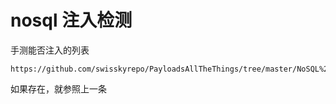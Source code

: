 # nosql 注入检测

手测能否注入的列表

```clike
https://github.com/swisskyrepo/PayloadsAllTheThings/tree/master/NoSQL%20Injection#exploits
```

如果存在，就参照上一条
